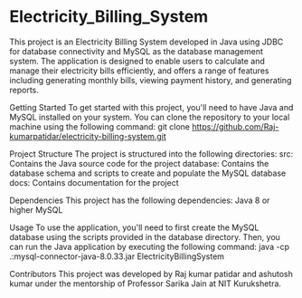 # Electricity_Billing_System
This project is an Electricity Billing System developed in Java using JDBC for database connectivity and MySQL as the database management system. The application is designed to enable users to calculate and manage their electricity bills efficiently, and offers a range of features including generating monthly bills, viewing payment history, and generating reports.





Getting Started
To get started with this project, you'll need to have Java and MySQL installed on your system. You can clone the repository to your local machine using the following command:
git clone https://github.com/Raj-kumarpatidar/electricity-billing-system.git

Project Structure
The project is structured into the following directories:
src: Contains the Java source code for the project
database: Contains the database schema and scripts to create and populate the MySQL database
docs: Contains documentation for the project

Dependencies
This project has the following dependencies:
Java 8 or higher
MySQL

Usage
To use the application, you'll need to first create the MySQL database using the scripts provided in the database directory. Then, you can run the Java application by executing the following command:
java -cp .:mysql-connector-java-8.0.33.jar ElectricityBillingSystem

Contributors
This project was developed by Raj kumar patidar and ashutosh kumar under the mentorship of Professor  Sarika Jain at NIT Kurukshetra.
